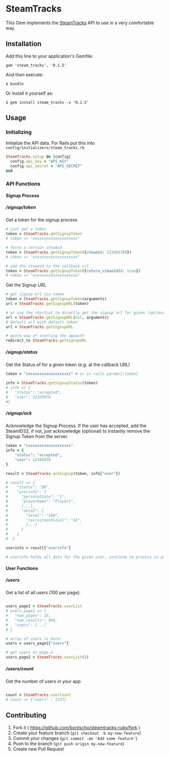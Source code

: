 # SteamTracks

This Gem implements the [SteamTracks](https://steamtracks.com) API to use in a very comfortable way.

## Installation

Add this line to your application's Gemfile:

    gem 'steam_tracks', '0.1.5'

And then execute:

    $ bundle

Or install it yourself as:

    $ gem install steam_tracks -v '0.1.5'

## Usage

### Initializing

Initialize the API data. For Rails put this into `config/initializers/steam_tracks.rb`

```ruby
SteamTracks.setup do |config|
  config.api_key = "API_KEY"
  config.api_secret = "API_SECRET"
end
```

### API Functions

#### Signup Process

##### /signup/token

Get a token for the signup process

```ruby
# just get a token
token = SteamTracks.getSignupToken
# token => "xxxxxxxxxxxxxxxxxxxx"

# force a certain steamid
token = SteamTracks.getSignupToken({steamid: 123456789})
# token => "xxxxxxxxxxxxxxxxxxxx"

# add the steamid to the callback url
token = SteamTracks.getSignupToken({return_steamid32: true})
# token => "xxxxxxxxxxxxxxxxxxxx"
```


Get the Signup URL

```ruby
# get signup url via token
token = SteamTracks.getSignupToken(arguments)
url = SteamTracks.getSignupURL(token)

# or use the shortcut to directly get the signup url for given (optional) arguments
url = SteamTracks.getSignupURL(nil, arguments)
# default url with default token
url = SteamTracks.getSignupURL

# quick way of starting the appauth
redirect_to SteamTracks.getSignupURL
```


##### /signup/status

Get the Status of for a given token (e.g. at the callback URL)

```ruby
token = "xxxxxxxxxxxxxxxxxxxx" # or in rails params[:token]

info = SteamTracks.getSignupStatus(token)
# info => {
#   "status": "accepted",
#   "user": 12345678
#}
```

##### /signup/ack

Acknowledge the Signup Process. If the user has accepted, add the SteamID32, if not, just acknowledge (optional) to instantly remove the Signup Token from the server.

```ruby
token = "xxxxxxxxxxxxxxxxxxxx"
info = {
    "status": "accepted",
    "user": 12345678
}

result = SteamTracks.ackSignup(token, info["user"])

# result => {
#    "status": "OK",
#    "userinfo": {
#      "personaState": "1",
#      "playerName": "Player1",
#      [...],
#      "dota2": {
#        "level": "100",
#        "recruitmentLevel": "42",
#        [...]
#      }
#    }
#  }

userinfo = result["userinfo"]

# userinfo holds all data for the given user, continue to process in your logic
```

#### User Functions

##### /users

Get a list of all users (100 per page).

```ruby

users_page1 = SteamTracks.userList
# users_page1 => {
#   "num_pages": 10,
#   "num_results": 994,
#   "users": [...]
# }

# array of users is here:
users = users_page1["users"]

# get users on page 2
users_page2 = SteamTracks.userList(2)
```

##### /users/count

Get the number of users in your app

```ruby

count = SteamTracks.userCount
# count => {"users" : 1337}
```


## Contributing

1. Fork it ( https://github.com/bontscho/steamtracks-ruby/fork )
2. Create your feature branch (`git checkout -b my-new-feature`)
3. Commit your changes (`git commit -am 'Add some feature'`)
4. Push to the branch (`git push origin my-new-feature`)
5. Create new Pull Request
